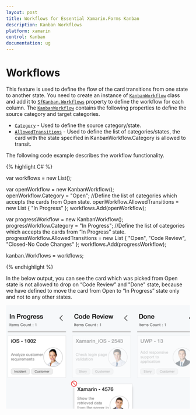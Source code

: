 ```yaml
---
layout: post
title: Workflows for Essential Xamarin.Forms Kanban
description: Kanban Workflows
platform: xamarin
control: Kanban
documentation: ug
---
```


# Workflows

This feature is used to define the flow of the card transitions from one state to another state. You need to create an instance of [`KanbanWorkflow`](http://help.syncfusion.com/cr/xamarin/Syncfusion.SfKanban.XForms.KanbanWorkflow.html) class and add it to [`SfKanban.Workflows`](https://help.syncfusion.com/cr/xamarin/Syncfusion.SfKanban.XForms.SfKanban.html#Syncfusion_SfKanban_XForms_SfKanban_Workflows) property to define the workflow for each column.  The [`KanbanWorkflow`](http://help.syncfusion.com/cr/xamarin/Syncfusion.SfKanban.XForms.KanbanWorkflow.html) contains the following properties to define the source category and target categories.

* [`Category`](https://help.syncfusion.com/cr/xamarin/Syncfusion.SfKanban.XForms.KanbanWorkflow.html#Syncfusion_SfKanban_XForms_KanbanWorkflow_Category)            - Used to define the source category/state.
* [`AllowedTransitions`](https://help.syncfusion.com/cr/xamarin/Syncfusion.SfKanban.XForms.KanbanWorkflow.html#Syncfusion_SfKanban_XForms_KanbanWorkflow_AllowedTransitions)  - Used to define the list of categories/states, the card with the state specified in KanbanWorkflow.Category is allowed to transit.

The following code example describes the workflow functionality.

{% highlight C# %}

var workflows = new List<KanbanWorkflow>();

var openWorkflow = new KanbanWorkflow();  
openWorkflow.Category = "Open"; 
//Define the list of categories which accepts the cards from Open state.
openWorkflow.AllowedTransitions = new List<object> { "In Progress" }; 
workflows.Add(openWorkflow); 

var progressWorkflow = new KanbanWorkflow(); 
progressWorkflow.Category = "In Progress"; 
//Define the list of categories which accepts the cards from “In Progress” state.
progressWorkflow.AllowedTransitions = new List<object> { "Open", "Code Review", "Closed-No Code Changes" }; 
workflows.Add(progressWorkflow); 

kanban.Workflows = workflows;

{% endhighlight %}


In the below output, you can see the card which was picked from Open state is not allowed to drop on “Code Review” and "Done" state, because we have defined to move the card from Open to “In Progress” state only and not to any other states.


![](SfKanban_images/Workflows.png)
